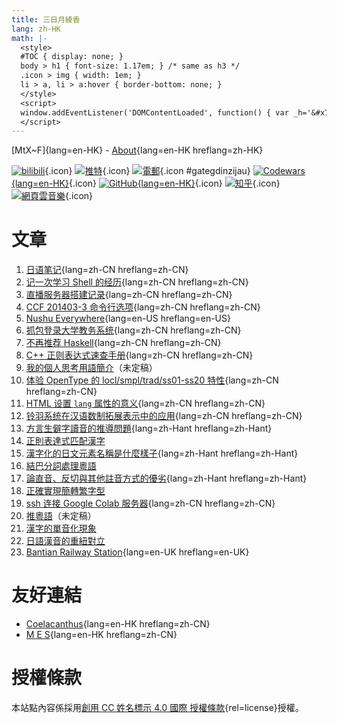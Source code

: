 ```yaml
---
title: 三日月綾香
lang: zh-HK
math: |-
  <style>
  #TOC { display: none; }
  body > h1 { font-size: 1.17em; } /* same as h3 */
  .icon > img { width: 1em; }
  li > a, li > a:hover { border-bottom: none; }
  </style>
  <script>
  window.addEventListener('DOMContentLoaded', function() { var _h='&#x73;&#x68;&#x6E;&#x2E;&#x68;&#x6B;';var _a='&#x40;&#x6D;&#x61;&#x69;&#x6C;&#x2E;';var _n='&#x61;&#x79;&#x61;&#x6b;&#x61;';var _e=_n+_a+_h;_a=document.createElement('span');_a.innerHTML=_e;document.getElementById('gategdinzijau').href='m'+'a'+'ilto'+':'+_a.innerText; /* Console log */ console.log('Welcome!'); });
  </script>
---
```


[MtX~F]{lang=en-HK} - [About](about/){lang=en-HK hreflang=zh-HK}

[![bilibili](https://cdn.jsdelivr.net/gh/ayaka14732/syyon-vencie@a4c9a00/icons/bilibili-tv.svg)](https://space.bilibili.com/6769569){.icon} [![推特](https://cdn.jsdelivr.net/gh/ayaka14732/syyon-vencie@a4c9a00/icons/twitter.svg)](https://twitter.com/ayaka14732){.icon} [![電郵](https://cdn.jsdelivr.net/gh/ayaka14732/syyon-vencie@a4c9a00/icons/mail.svg)](https://example.org/){.icon #gategdinzijau} [![Codewars](https://cdn.jsdelivr.net/gh/ayaka14732/syyon-vencie@a4c9a00/icons/codewars.svg){lang=en-HK}](https://www.codewars.com/users/ayaka14732){.icon} [![GitHub](https://cdn.jsdelivr.net/gh/ayaka14732/syyon-vencie@a4c9a00/icons/github.svg){lang=en-HK}](https://github.com/ayaka14732){.icon} [![知乎](https://cdn.jsdelivr.net/gh/ayaka14732/syyon-vencie@a4c9a00/icons/zhihu.svg)](https://www.zhihu.com/people/.ayaka){.icon} [![網頁雲音樂](https://cdn.jsdelivr.net/gh/ayaka14732/syyon-vencie@a4c9a00/icons/music.svg)](https://music.163.com/#/user/home?id=338500484){.icon}

# 文章

1. [日语笔记](1041/){lang=zh-CN hreflang=zh-CN}
1. [记一次学习 Shell 的经历](learnshell/){lang=zh-CN hreflang=zh-CN}
1. [直播服务器搭建记录](live/){lang=zh-CN hreflang=zh-CN}
1. [CCF 201403-3 命令行选项](ccf-201403-3/){lang=zh-CN hreflang=zh-CN}
1. [Nushu Everywhere](nushu-everywhere/){lang=en-US hreflang=en-US}
1. [抓包登录大学教务系统](wlansniff/){lang=zh-CN hreflang=zh-CN}
1. [不再推荐 Haskell](antihask/){lang=zh-CN hreflang=zh-CN}
1. [C++ 正则表达式速查手册](cppregex/){lang=zh-CN hreflang=zh-CN}
1. [我的個人思考用語簡介](v8/)（未定稿）
1. [体验 OpenType 的 locl/smpl/trad/ss01-ss20 特性](opentype/){lang=zh-CN hreflang=zh-CN}
1. [HTML 设置 `lang` 属性的意义](langtag/){lang=zh-CN hreflang=zh-CN}
1. [铃羽系统在汉语数制拓展表示中的应用](suzuha/){lang=zh-CN hreflang=zh-CN}
1. [方言生僻字讀音的推導問題](yatngiox/){lang=zh-Hant hreflang=zh-Hant}
1. [正則表達式匹配漢字](hanregex/)
1. [漢字化的日文元素名稱是什麼樣子](kanji-periodic-table/){lang=zh-Hant hreflang=zh-Hant}
1. [結巴分詞處理粵語](yueseg/hant/)
1. [論直音、反切與其他註音方式的優劣](pyanxvsdrik/){lang=zh-Hant hreflang=zh-Hant}
1. [正確實現簡轉繁字型](s2tfont/hant/)
1. [ssh 连接 Google Colab 服务器](colab/){lang=zh-CN hreflang=zh-CN}
1. [推粵語](teoi/)（未定稿）
1. [漢字的單音化現象](guan/)
1. [日語漢音的重紐對立](tyongdiu/)
1. [Bantian Railway Station](btq/){lang=en-UK hreflang=en-UK}

<!--
nomtopyoh is the page for testing the typesetting.
1. [南都賦（漢・張衡）](nomtopyoh/){lang=zh-Hant hreflang=lzh}

1. [普通話-粵語特殊字音對照表](poujyut/)（未定稿）
should be after 方言生僻字讀音的推導問題

1. [繁简中文转换概说](cc/){lang=zh-CN hreflang=zh-CN}（未更新）
should be after 我的個人思考用語簡介
-->

# 友好連結

- [Coelacanthus](https://blog.coelacanthus.moe/){lang=en-HK hreflang=zh-CN}
- [M E S](https://rain.moimo.me/){lang=en-HK hreflang=zh-CN}

# 授權條款

本站點內容係採用[創用 CC 姓名標示 4.0 國際 授權條款](http://creativecommons.org/licenses/by/4.0/){rel=license}授權。
